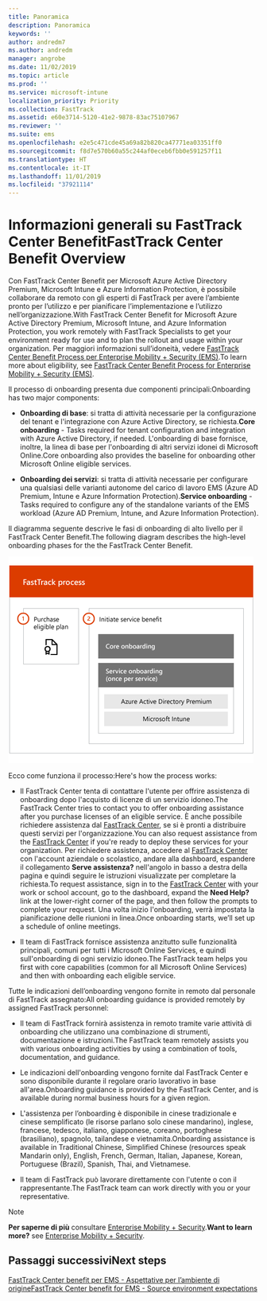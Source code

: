 ```yaml
---
title: Panoramica
description: Panoramica
keywords: ''
author: andredm7
ms.author: andredm
manager: angrobe
ms.date: 11/02/2019
ms.topic: article
ms.prod: ''
ms.service: microsoft-intune
localization_priority: Priority
ms.collection: FastTrack
ms.assetid: e60e3714-5120-41e2-9878-83ac75107967
ms.reviewer: ''
ms.suite: ems
ms.openlocfilehash: e2e5c471cde45a69a82b820ca47771ea03351ff0
ms.sourcegitcommit: f8d7e570b60a55c244af0eceb6fbb0e591257f11
ms.translationtype: HT
ms.contentlocale: it-IT
ms.lasthandoff: 11/01/2019
ms.locfileid: "37921114"
---
```

# <a name="fasttrack-center-benefit-overview"></a><span data-ttu-id="a6c33-103">Informazioni generali su FastTrack Center Benefit</span><span class="sxs-lookup"><span data-stu-id="a6c33-103">FastTrack Center Benefit Overview</span></span>

<span data-ttu-id="a6c33-104">Con FastTrack Center Benefit per Microsoft Azure Active Directory Premium, Microsoft Intune e Azure Information Protection, è possibile collaborare da remoto con gli esperti di FastTrack per avere l’ambiente pronto per l’utilizzo e per pianificare l’implementazione e l’utilizzo nell’organizzazione.</span><span class="sxs-lookup"><span data-stu-id="a6c33-104">With FastTrack Center Benefit for Microsoft Azure Active Directory Premium, Microsoft Intune, and Azure Information Protection, you work remotely with FastTrack Specialists to get your environment ready for use and to plan the rollout and usage within your organization.</span></span> <span data-ttu-id="a6c33-105">Per maggiori informazioni sull’idoneità, vedere [FastTrack Center Benefit Process per Enterprise Mobility + Security (EMS)](EMS-fasttrack-process.md).</span><span class="sxs-lookup"><span data-stu-id="a6c33-105">To learn more about eligibility, see [FastTrack Center Benefit Process for Enterprise Mobility + Security (EMS)](EMS-fasttrack-process.md).</span></span>

<span data-ttu-id="a6c33-106">Il processo di onboarding presenta due componenti principali:</span><span class="sxs-lookup"><span data-stu-id="a6c33-106">Onboarding has two major components:</span></span>

-   <span data-ttu-id="a6c33-107">**Onboarding di base**: si tratta di attività necessarie per la configurazione del tenant e l'integrazione con Azure Active Directory, se richiesta.</span><span class="sxs-lookup"><span data-stu-id="a6c33-107">**Core onboarding** - Tasks required for tenant configuration and integration with Azure Active Directory, if needed.</span></span> <span data-ttu-id="a6c33-108">L'onboarding di base fornisce, inoltre, la linea di base per l'onboarding di altri servizi idonei di Microsoft Online.</span><span class="sxs-lookup"><span data-stu-id="a6c33-108">Core onboarding also provides the baseline for onboarding other Microsoft Online eligible services.</span></span>

-   <span data-ttu-id="a6c33-109">**Onboarding dei servizi**: si tratta di attività necessarie per configurare una qualsiasi delle varianti autonome del carico di lavoro EMS (Azure AD Premium, Intune e Azure Information Protection).</span><span class="sxs-lookup"><span data-stu-id="a6c33-109">**Service onboarding** - Tasks required to configure any of the standalone variants of the EMS workload (Azure AD Premium, Intune, and Azure Information Protection).</span></span>

<span data-ttu-id="a6c33-110">Il diagramma seguente descrive le fasi di onboarding di alto livello per il FastTrack Center Benefit.</span><span class="sxs-lookup"><span data-stu-id="a6c33-110">The following diagram describes the high-level onboarding phases for the the FastTrack Center Benefit.</span></span>

![Le fasi di onboarding di alto livello dell'uso del FastTrack Center Benefit](./media/ft-onboarding-process.png)

<span data-ttu-id="a6c33-112">Ecco come funziona il processo:</span><span class="sxs-lookup"><span data-stu-id="a6c33-112">Here's how the process works:</span></span>

- <span data-ttu-id="a6c33-113">Il FastTrack Center tenta di contattare l'utente per offrire assistenza di onboarding dopo l'acquisto di licenze di un servizio idoneo.</span><span class="sxs-lookup"><span data-stu-id="a6c33-113">The FastTrack Center tries to contact you to offer onboarding assistance after you purchase licenses of an eligible service.</span></span> <span data-ttu-id="a6c33-114">È anche possibile richiedere assistenza dal [FastTrack Center](https://go.microsoft.com/fwlink/?linkid=780698), se si è pronti a distribuire questi servizi per l'organizzazione.</span><span class="sxs-lookup"><span data-stu-id="a6c33-114">You can also request assistance from the [FastTrack Center](https://go.microsoft.com/fwlink/?linkid=780698) if you're ready to deploy these services for your organization.</span></span> <span data-ttu-id="a6c33-115">Per richiedere assistenza, accedere al [FastTrack Center](https://go.microsoft.com/fwlink/?linkid=780698) con l'account aziendale o scolastico, andare alla dashboard, espandere il collegamento **Serve assistenza?** nell'angolo in basso a destra della pagina e quindi seguire le istruzioni visualizzate per completare la richiesta.</span><span class="sxs-lookup"><span data-stu-id="a6c33-115">To request assistance, sign in to the [FastTrack Center](https://go.microsoft.com/fwlink/?linkid=780698) with your work or school account, go to the dashboard, expand the **Need Help?** link at the lower-right corner of the page, and then follow the prompts to complete your request.</span></span> <span data-ttu-id="a6c33-116">Una volta inizio l'onboarding, verrà impostata la pianificazione delle riunioni in linea.</span><span class="sxs-lookup"><span data-stu-id="a6c33-116">Once onboarding starts, we’ll set up a schedule of online meetings.</span></span>

-   <span data-ttu-id="a6c33-117">Il team di FastTrack fornisce assistenza anzitutto sulle funzionalità principali, comuni per tutti i Microsoft Online Services, e quindi sull'onboarding di ogni servizio idoneo.</span><span class="sxs-lookup"><span data-stu-id="a6c33-117">The FastTrack team helps you first with core capabilities (common for all Microsoft Online Services) and then with onboarding each eligible service.</span></span>

<span data-ttu-id="a6c33-118">Tutte le indicazioni dell’onboarding vengono fornite in remoto dal personale di FastTrack assegnato:</span><span class="sxs-lookup"><span data-stu-id="a6c33-118">All onboarding guidance is provided remotely by assigned FastTrack personnel:</span></span>

-   <span data-ttu-id="a6c33-119">Il team di FastTrack fornirà assistenza in remoto tramite varie attività di onboarding che utilizzano una combinazione di strumenti, documentazione e istruzioni.</span><span class="sxs-lookup"><span data-stu-id="a6c33-119">The FastTrack team remotely assists you with various onboarding activities by using a combination of tools, documentation, and guidance.</span></span>

-   <span data-ttu-id="a6c33-120">Le indicazioni dell'onboarding vengono fornite dal FastTrack Center e sono disponibile durante il regolare orario lavorativo in base all'area.</span><span class="sxs-lookup"><span data-stu-id="a6c33-120">Onboarding guidance is provided by the FastTrack Center, and is available during normal business hours for a given region.</span></span>

-   <span data-ttu-id="a6c33-121">L'assistenza per l’onboarding è disponibile in cinese tradizionale e cinese semplificato (le risorse parlano solo cinese mandarino), inglese, francese, tedesco, italiano, giapponese, coreano, portoghese (brasiliano), spagnolo, tailandese e vietnamita.</span><span class="sxs-lookup"><span data-stu-id="a6c33-121">Onboarding assistance is available in Traditional Chinese, Simplified Chinese (resources speak Mandarin only), English, French, German, Italian, Japanese, Korean, Portuguese (Brazil), Spanish, Thai, and Vietnamese.</span></span>

-   <span data-ttu-id="a6c33-122">Il team di FastTrack può lavorare direttamente con l'utente o con il rappresentante.</span><span class="sxs-lookup"><span data-stu-id="a6c33-122">The FastTrack team can work directly with you or your representative.</span></span>

> [!NOTE]
> <span data-ttu-id="a6c33-123">**Per saperne di più** consultare [Enterprise Mobility + Security](https://www.microsoft.com/cloud-platform/enterprise-mobility).</span><span class="sxs-lookup"><span data-stu-id="a6c33-123">**Want to learn more?** see [Enterprise Mobility + Security](https://www.microsoft.com/cloud-platform/enterprise-mobility).</span></span>

## <a name="next-steps"></a><span data-ttu-id="a6c33-124">Passaggi successivi</span><span class="sxs-lookup"><span data-stu-id="a6c33-124">Next steps</span></span>

[<span data-ttu-id="a6c33-125">FastTrack Center benefit per EMS - Aspettative per l’ambiente di origine</span><span class="sxs-lookup"><span data-stu-id="a6c33-125">FastTrack Center benefit for EMS - Source environment expectations</span></span>](EMS-source-environment-expectations.md)
